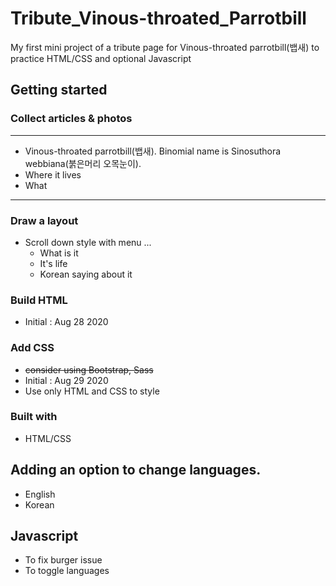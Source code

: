 # Tribute_Vinous-throated_Parrotbill
My first mini project of a tribute page for Vinous-throated parrotbill(뱁새) to practice HTML/CSS and optional Javascript
## Getting started
### Collect articles & photos
---
- Vinous-throated parrotbill(뱁새). Binomial name is Sinosuthora webbiana(붉은머리 오목눈이).
- Where it lives
- What 
---
### Draw a layout
- Scroll down style with menu ...
  - What is it
  - It's life
  - Korean saying about it
### Build HTML
- Initial : Aug 28 2020
### Add CSS
- ~~consider using Bootstrap, Sass~~
- Initial : Aug 29 2020
- Use only HTML and CSS to style
### Built with
- HTML/CSS
## Adding an option to change languages.
- English
- Korean
## Javascript
- To fix burger issue
- To toggle languages
